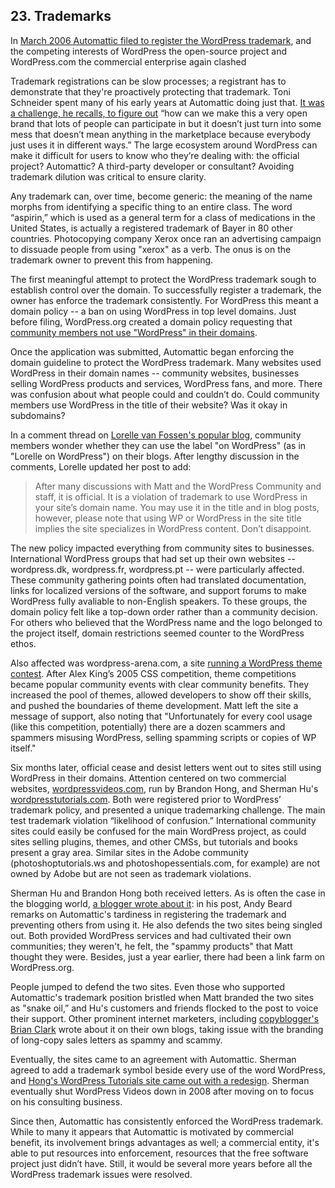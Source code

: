 ## 23. Trademarks

In [March 2006 Automattic filed to register the WordPress trademark](http://www.trademarks411.com/marks/78826734), and the competing interests of WordPress the open-source project and WordPress.com the commercial enterprise again clashed

Trademark registrations can be slow processes; a registrant has to demonstrate that they're proactively protecting that trademark. Toni Schneider spent many of his early years at Automattic doing just that. [It was a challenge, he recalls, to figure out](http://archive.wordpress.org/interviews/2013_07_27_Schneider.html#L42) “how can we make this a very open brand that lots of people can participate in but it doesn’t just turn into some mess that doesn’t mean anything in the marketplace because everybody just uses it in different ways.” The large ecosystem around WordPress can make it difficult for users to know who they’re dealing with: the official project? Automattic? A third-party developer or consultant? Avoiding trademark dilution was critical to ensure clarity.	

Any trademark can, over time, become generic: the meaning of the name morphs from identifying a specific thing to an entire class. The word “aspirin,” which is used as a general term for a class of medications in the United States, is actually a registered trademark of Bayer in 80 other countries. Photocopying company Xerox once ran an advertising campaign to dissuade people from using "xerox" as a verb. The onus is on the trademark owner to prevent this from happening. 

The first meaningful attempt to protect the WordPress trademark sough to establish control over the domain. To successfully register a trademark, the owner has enforce the trademark consistently. For WordPress this meant a domain policy -- a ban on using WordPress in top level domains. Just before filing, WordPress.org created a domain policy requesting that [community members not use "WordPress" in their domains](https://web.archive.org/web/20060221154915/http://wordpress.org/about/domains/). 
	
Once the application was submitted, Automattic began enforcing the domain guideline to protect the WordPress trademark. Many websites used WordPress in their domain names -- community websites, businesses selling WordPress products and services, WordPress fans, and more. There was confusion about what people could and couldn’t do. Could community members use WordPress in the title of their website? Was it okay in subdomains? 

In a comment thread on [Lorelle van Fossen's popular blog](http://lorelle.wordpress.com/2006/10/26/using-wordpress-in-your-domain-name-dont/), community members wonder whether they can use the label "on WordPress" (as in "Lorelle on WordPress") on their blogs. After lengthy discussion in the comments, Lorelle updated her post to add:

> After many discussions with Matt and the WordPress Community and staff, it is official. It is a violation of trademark to use WordPress in your site’s domain name. You may use it in the title and in blog posts, however, please note that using WP or WordPress in the site title implies the site specializes in WordPress content. Don’t disappoint.		
 
The new policy impacted everything from community sites to businesses. International WordPress groups that had set up their own websites -- wordpress.dk, wordpress.fr, wordpress.pt -- were particularly affected. These community gathering points often had translated documentation, links for localized versions of the software, and support forums to make WordPress fully avaliable to non-English speakers. To these groups, the domain policy felt like a top-down order rather than a community decision. For others who believed that the WordPress name and the logo belonged to the project itself, domain restrictions seemed counter to the WordPress ethos.

Also affected was wordpress-arena.com, a site [running a WordPress theme contest](https://web.archive.org/web/20060422014104/http://www.arenawp.com/?p=10). After Alex King’s 2005 CSS competition, theme competitions became popular community events with clear community benefits. They increased the pool of themes, allowed developers to show off their skills, and pushed the boundaries of theme development. Matt left the site a message of support, also noting that "Unfortunately for every cool usage (like this competition, potentially) there are a dozen scammers and spammers misusing WordPress, selling spamming scripts or copies of WP itself."		

Six months later, official cease and desist letters went out to sites still using WordPress in their domains. Attention centered on two commercial websites, [wordpressvideos.com](https://web.archive.org/web/20060402224841/http://wordpressvideos.com/), run by Brandon Hong, and Sherman Hu's [wordpresstutorials.com](https://web.archive.org/web/20060705071350/http://www.wordpresstutorials.com/). Both were registered prior to WordPress’ trademark policy, and presented a unique trademarking challenge. The main test trademark violation “likelihood of confusion.” International community sites could easily be confused for the main WordPress project, as could sites selling plugins, themes, and other CMSs, but tutorials and books present a gray area. Similar sites in the Adobe community (photoshoptutorials.ws and photoshopessentials.com, for example) are not owned by Adobe but are not seen as trademark violations. 

Sherman Hu and Brandon Hong both received letters. As is often the case in the blogging world, [a blogger wrote about it](https://web.archive.org/web/20100217043501/http://andybeard.eu/112/wordpress-trademark-scammers.html): in his post, Andy Beard remarks on Automattic's tardiness in registering the trademark and preventing others from using it. He also defends the two sites being singled out. Both provided WordPress services and had cultivated their own communities; they weren't, he felt, the "spammy products" that Matt thought they were. Besides, just a year earlier, there had been a link farm on WordPress.org.		

People jumped to defend the two sites. Even those who supported Automattic's trademark position bristled when Matt branded the two sites as "snake oil,” and Hu's customers and friends flocked to the post to voice their support. Other prominent internet marketers, including [copyblogger's Brian Clark](http://www.copyblogger.com/does-your-copy-look-spammy/) wrote about it on their own blogs, taking issue with the branding of long-copy sales letters as spammy and scammy.

Eventually, the sites came to an agreement with Automattic. Sherman agreed to add a trademark symbol beside every use of the word WordPress, and [Hong's WordPress Tutorials site came out with a redesign](https://web.archive.org/web/20061130162903/http://www.wordpresstutorials.com/?). Sherman eventually shut WordPress Videos down in 2008 after moving on to focus on his consulting business.

Since then, Automattic has consistently enforced the WordPress trademark. While to many it appears that Automattic is motivated by commercial benefit, its involvement brings advantages as well; a commercial entity, it's able to put resources into enforcement, resources that the free software project just didn’t have.  Still, it would be several more years before all the WordPress trademark issues were resolved.
